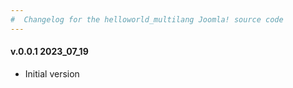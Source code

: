```yaml
--- 
#  Changelog for the helloworld_multilang Joomla! source code
---
```

<h4>v.0.0.1 2023_07_19</h4>
<ul>
<li>Initial version</li>
</ul>
